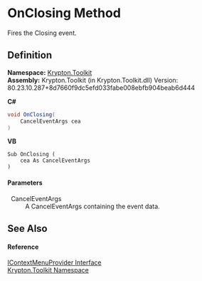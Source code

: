 # OnClosing Method


Fires the Closing event.



## Definition
**Namespace:** <a href="79d2eac2-21f4-54ff-7552-b20c33c30600.md">Krypton.Toolkit</a>  
**Assembly:** Krypton.Toolkit (in Krypton.Toolkit.dll) Version: 80.23.10.287+8d7660f9dc5efd033fabe008ebfb904beab6d444

**C#**
``` C#
void OnClosing(
	CancelEventArgs cea
)
```
**VB**
``` VB
Sub OnClosing ( 
	cea As CancelEventArgs
)
```



#### Parameters
<dl><dt>  CancelEventArgs</dt><dd>A CancelEventArgs containing the event data.</dd></dl>

## See Also


#### Reference
<a href="169231ea-b03a-bb4a-0d84-38bca06f5a4d.md">IContextMenuProvider Interface</a>  
<a href="79d2eac2-21f4-54ff-7552-b20c33c30600.md">Krypton.Toolkit Namespace</a>  
